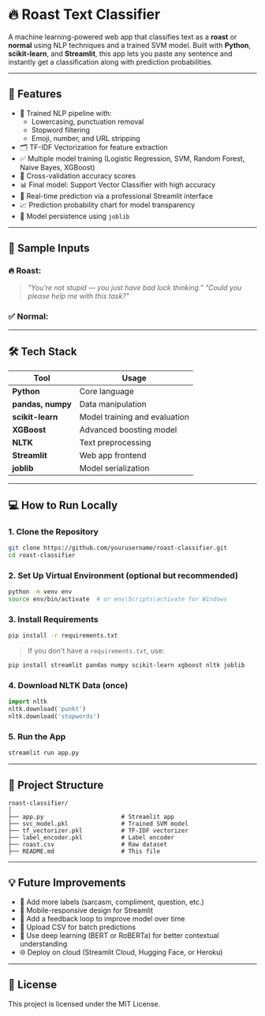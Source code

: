 # 🔥 Roast Text Classifier

A machine learning-powered web app that classifies text as a **roast** or **normal** using NLP techniques and a trained SVM model. Built with **Python**, **scikit-learn**, and **Streamlit**, this app lets you paste any sentence and instantly get a classification along with prediction probabilities.

---

## 🚀 Features

- 🧠 Trained NLP pipeline with:
  - Lowercasing, punctuation removal
  - Stopword filtering
  - Emoji, number, and URL stripping
- 🗂️ TF-IDF Vectorization for feature extraction
- ✅ Multiple model training (Logistic Regression, SVM, Random Forest, Naive Bayes, XGBoost)
- 💯 Cross-validation accuracy scores
- 📊 Final model: Support Vector Classifier with high accuracy
- 🔮 Real-time prediction via a professional Streamlit interface
- 📈 Prediction probability chart for model transparency
- 💾 Model persistence using `joblib`

---

## 🧪 Sample Inputs

### 🔥 Roast:
> *"You're not stupid — you just have bad luck thinking."*
> *"Could you please help me with this task?"*
### ✅ Normal:
> 

---

## 🛠️ Tech Stack

| Tool | Usage |
|------|-------|
| **Python** | Core language |
| **pandas, numpy** | Data manipulation |
| **scikit-learn** | Model training and evaluation |
| **XGBoost** | Advanced boosting model |
| **NLTK** | Text preprocessing |
| **Streamlit** | Web app frontend |
| **joblib** | Model serialization |

---

## 💻 How to Run Locally

### 1. Clone the Repository

```bash
git clone https://github.com/yourusername/roast-classifier.git
cd roast-classifier
```

### 2. Set Up Virtual Environment (optional but recommended)

```bash
python -m venv env
source env/bin/activate  # or env\Scripts\activate for Windows
```

### 3. Install Requirements

```bash
pip install -r requirements.txt
```

> If you don't have a `requirements.txt`, use:
```bash
pip install streamlit pandas numpy scikit-learn xgboost nltk joblib
```

### 4. Download NLTK Data (once)

```python
import nltk
nltk.download('punkt')
nltk.download('stopwords')
```

### 5. Run the App

```bash
streamlit run app.py
```

---

## 📂 Project Structure

```
roast-classifier/
│
├── app.py                      # Streamlit app
├── svc_model.pkl               # Trained SVM model
├── tf_vectorizer.pkl           # TF-IDF vectorizer
├── label_encoder.pkl           # Label encoder
├── roast.csv                   # Raw dataset
├── README.md                   # This file
```

---

## 💡 Future Improvements

- 🎯 Add more labels (sarcasm, compliment, question, etc.)
- 📱 Mobile-responsive design for Streamlit
- 💬 Add a feedback loop to improve model over time
- 📁 Upload CSV for batch predictions
- 🧠 Use deep learning (BERT or RoBERTa) for better contextual understanding
- 🌐 Deploy on cloud (Streamlit Cloud, Hugging Face, or Heroku)

---

## 📜 License

This project is licensed under the MIT License.
